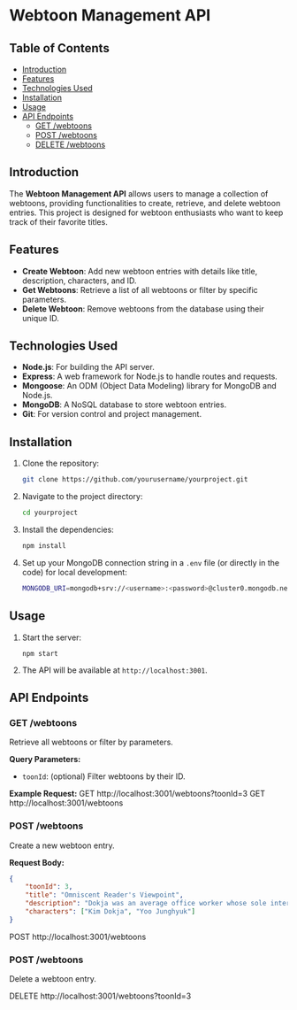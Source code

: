 # Webtoon Management API

## Table of Contents
- [Introduction](#introduction)
- [Features](#features)
- [Technologies Used](#technologies-used)
- [Installation](#installation)
- [Usage](#usage)
- [API Endpoints](#api-endpoints)
  - [GET /webtoons](#get-webtoons)
  - [POST /webtoons](#post-webtoons)
  - [DELETE /webtoons](#delete-webtoons)

## Introduction
The **Webtoon Management API** allows users to manage a collection of webtoons, providing functionalities to create, retrieve, and delete webtoon entries. This project is designed for webtoon enthusiasts who want to keep track of their favorite titles.

## Features
- **Create Webtoon**: Add new webtoon entries with details like title, description, characters, and ID.
- **Get Webtoons**: Retrieve a list of all webtoons or filter by specific parameters.
- **Delete Webtoon**: Remove webtoons from the database using their unique ID.

## Technologies Used
- **Node.js**: For building the API server.
- **Express**: A web framework for Node.js to handle routes and requests.
- **Mongoose**: An ODM (Object Data Modeling) library for MongoDB and Node.js.
- **MongoDB**: A NoSQL database to store webtoon entries.
- **Git**: For version control and project management.

## Installation
1. Clone the repository:
   ```bash
   git clone https://github.com/yourusername/yourproject.git
   ```
2. Navigate to the project directory:
   ```bash
   cd yourproject
   ```
3. Install the dependencies:
   ```bash
   npm install
   ```
4. Set up your MongoDB connection string in a `.env` file (or directly in the code) for local development:
   ```bash
   MONGODB_URI=mongodb+srv://<username>:<password>@cluster0.mongodb.net/content?retryWrites=true&w=majority
   ```
## Usage
1. Start the server:
   ```
   npm start
   ```

2. The API will be available at `http://localhost:3001`.

## API Endpoints

### GET /webtoons
Retrieve all webtoons or filter by parameters.

**Query Parameters:**
- `toonId`: (optional) Filter webtoons by their ID.

**Example Request:**
GET http://localhost:3001/webtoons?toonId=3
GET http://localhost:3001/webtoons

### POST /webtoons
Create a new webtoon entry.

**Request Body:**
```json
{
    "toonId": 3,
    "title": "Omniscent Reader's Viewpoint",
    "description": "Dokja was an average office worker whose sole interest was reading his favorite web novel 'Three Ways to Survive the Apocalypse.'...",
    "characters": ["Kim Dokja", "Yoo Junghyuk"]
}
```
POST http://localhost:3001/webtoons

### POST /webtoons
Delete a webtoon entry.

DELETE http://localhost:3001/webtoons?toonId=3
